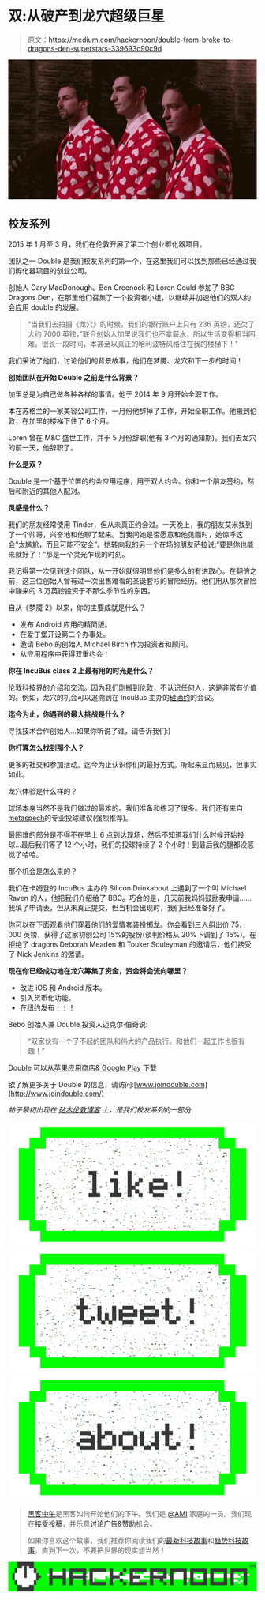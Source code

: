 # 双:从破产到龙穴超级巨星

> 原文：<https://medium.com/hackernoon/double-from-broke-to-dragons-den-superstars-339693c90c9d>

![](img/fc34d80aeb3fcd74c3be79ed152b3496.png)

## 校友系列

2015 年 1 月至 3 月，我们在伦敦开展了第二个创业孵化器项目。

团队之一 Double 是我们校友系列的第一个，在这里我们可以找到那些已经通过我们孵化器项目的创业公司。

创始人 Gary MacDonough、Ben Greenock 和 Loren Gould 参加了 BBC Dragons Den，在那里他们召集了一个投资者小组，以继续并加速他们的双人约会应用 double 的发展。

> “当我们去拍摄《龙穴》的时候，我们的银行账户上只有 236 英镑，还欠了大约 7000 英镑，”联合创始人加里说我们也不拿薪水，所以生活变得相当困难。很长一段时间，本甚至以真正的哈利波特风格住在我的楼梯下！"

我们采访了他们，讨论他们的背景故事，他们在梦魇、龙穴和下一步的时间！

**创始团队在开始 Double 之前是什么背景？**

加里总是为自己做各种各样的事情。他于 2014 年 9 月开始全职工作。

本在苏格兰的一家美容公司工作，一月份他辞掉了工作，开始全职工作。他搬到伦敦，在加里的楼梯下住了 6 个月。

Loren 曾在 M&C 盛世工作，并于 5 月份辞职(他有 3 个月的通知期)。我们去龙穴的前一天，他辞职了。

**什么是双？**

Double 是一个基于位置的约会应用程序，用于双人约会。你和一个朋友签约，然后和附近的其他人配对。

**灵感是什么？**

我们的朋友经常使用 Tinder，但从未真正约会过。一天晚上，我的朋友艾米找到了一个帅哥，兴奋地和他聊了起来。当我问她是否愿意和他见面时，她惊呼这会“太尴尬，而且可能不安全”。她转向我的另一个在场的朋友萨拉说:“要是你也能来就好了！”那是一个灵光乍现的时刻。

我记得第一次见到这个团队，从一开始就很明显他们是多么的有进取心。在翻倍之前，这三位创始人曾有过一次出售难看的圣诞套衫的冒险经历。他们用从那次冒险中赚来的 3 万英镑投资于不那么季节性的东西。

自从《梦魇 2》以来，你的主要成就是什么？

*   发布 Android 应用的精简版。
*   在爱丁堡开设第二个办事处。
*   邀请 Bebo 的创始人 Michael Birch 作为投资者和顾问。
*   从应用程序中获得双重约会！

**你在 IncuBus class 2 上最有用的时光是什么？**

伦敦科技界的介绍和交流。因为我们刚搬到伦敦，不认识任何人，这是非常有价值的。例如，龙穴的机会可以追溯到在 IncuBus 主办的[硅酒约](http://3-beards.com/silicondrinkabout/london)的会议。

**迄今为止，你遇到的最大挑战是什么？**

寻找技术合作创始人…如果你听说了谁，请告诉我们:)

**你打算怎么找到那个人？**

更多的社交和参加活动。迄今为止认识你们的最好方式。听起来显而易见，但事实如此。

龙穴体验是什么样的？

球场本身当然不是我们做过的最难的。我们准备和练习了很多。我们还有来自[metaspech](http://www.metaspeech.com/)的专业投球建议(强烈推荐)。

最困难的部分是不得不在早上 6 点到达现场，然后不知道我们什么时候开始投球…最后我们等了 12 个小时，我们的投球持续了 2 个小时！到最后我的腿都没感觉了哈哈。

那个机会是怎么来的？

我们在卡姆登的 IncuBus 主办的 Silicon Drinkabout 上遇到了一个叫 Michael Raven 的人，他把我们介绍给了 BBC。巧合的是，几天前我妈妈鼓励我申请……我填了申请表，但从未真正提交，但当机会出现时，我们已经准备好了。

你可以在下面观看他们穿着他们的爱情套装投掷龙。你会看到三人组出价 75，000 英镑，获得了这家初创公司 15%的股份(谈判价格从 20%下调到了 15%)。在拒绝了 dragons Deborah Meaden 和 Touker Souleyman 的邀请后，他们接受了 Nick Jenkins 的邀请。

**现在你已经成功地在龙穴筹集了资金，资金将会流向哪里？**

*   改进 iOS 和 Android 版本。
*   引入货币化功能。
*   在纽约发布！！！

Bebo 创始人兼 Double 投资人迈克尔·伯奇说:

> “双家伙有一个了不起的团队和伟大的产品执行。和他们一起工作也很有趣！”

Double 可以从[苹果应用商店& Google Play](http://dblapp.co/download) 下载

欲了解更多关于 Double 的信息，请访问:[www.joindouble.com](http://www.joindouble.com/)

*帖子最初出现在* [*砧木伦敦博客*](http://www.incubuslondon.com/blog/2015/12/27/double-alumni-series) *上，是我们校友系列*的一部分

[![](img/50ef4044ecd4e250b5d50f368b775d38.png)](http://bit.ly/HackernoonFB)[![](img/979d9a46439d5aebbdcdca574e21dc81.png)](https://goo.gl/k7XYbx)[![](img/2930ba6bd2c12218fdbbf7e02c8746ff.png)](https://goo.gl/4ofytp)

> [黑客中午](http://bit.ly/Hackernoon)是黑客如何开始他们的下午。我们是 [@AMI](http://bit.ly/atAMIatAMI) 家庭的一员。我们现在[接受投稿](http://bit.ly/hackernoonsubmission)，并乐意[讨论广告&赞助](mailto:partners@amipublications.com)机会。
> 
> 如果你喜欢这个故事，我们推荐你阅读我们的[最新科技故事](http://bit.ly/hackernoonlatestt)和[趋势科技故事](https://hackernoon.com/trending)。直到下一次，不要把世界的现实想当然！

[![](img/be0ca55ba73a573dce11effb2ee80d56.png)](https://goo.gl/Ahtev1)